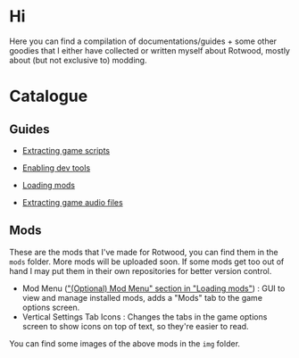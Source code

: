 # Hi
Here you can find a compilation of documentations/guides + some other goodies that I either have collected or written myself about Rotwood, mostly about (but not exclusive to) modding.

# Catalogue

## Guides

- [Extracting game scripts](docs/extracting_game_scripts.md)

- [Enabling dev tools](docs/enabling_devtools.md)

- [Loading mods](docs/loading_mods.md)

- [Extracting game audio files](docs/extracting_audio.md)

## Mods

These are the mods that I've made for Rotwood, you can find them in the `mods` folder. More mods will be uploaded soon. If some mods get too out of hand I may put them in their own repositories for better version control.

- Mod Menu (["(Optional) Mod Menu" section in "Loading mods"](docs/loading_mods.md)) : GUI to view and manage installed mods, adds a "Mods" tab to the game options screen.
- Vertical Settings Tab Icons : Changes the tabs in the game options screen to show icons on top of text, so they're easier to read.

You can find some images of the above mods in the `img` folder.
